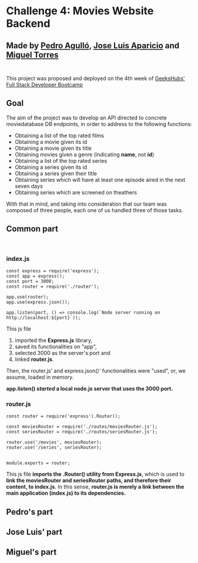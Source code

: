 # Challenge 4: Movies Website Backend
## Made by [Pedro Agulló](https://github.com/PedroAgullo), [Jose Luis Aparicio](https://github.com/ApcarJo) and [Miguel Torres](https://github.com/migueltmsp)<br><br>

This project was proposed and deployed on the 4th week of [GeeksHubs' Full Stack Developer Bootcamp](https://geekshubsacademy.com/)

## Goal

The aim of the project was to develop an API directed to concrete moviedatabase DB endpoints, in order to address to the following functions: <br>

* Obtaining a list of the top rated films
* Obtaining a movie given its id
* Obtaining a movie given its title
* Obtaining movies given a genre (indicating **name**, not **id**)
* Obtaining a list of the top rated series
* Obtaining a series given its id
* Obtaining a series given their title
* Obtaining series which will have at least one episode aired in the next seven days
* Obtaining series which are screened on theathers

With that in mind, and taking into consideration that our team was composed of three people, each one of us handled three of those tasks.

## Common part
<br>

### index.js
```
const express = require('express');
const app = express();
const port = 3000;
const router = require('./router');

app.use(router);
app.use(express.json());

app.listen(port, () => console.log(`Node server running on http://localhost:${port}`));

```

This js file 
1. imported the **Express.js** library,
2. saved its functionalities on "app",
3. selected 3000 as the server's port and
4. linked **router.js**.

Then, the router.js' and express.json()' functionalities were "used", or, we assume, loaded in memory.

**app.listen() _started_ a local node.js server that uses the 3000 port.**
<br>

### router.js
```
const router = require('express').Router();

const moviesRouter = require('./routes/moviesRouter.js');
const seriesRouter = require('./routes/seriesRouter.js');

router.use('/movies', moviesRouter);
router.use('/series', seriesRouter);


module.exports = router;

```
This js file **imports the .Router() utility from Express.js**, which is used to **link the moviesRouter and seriesRouter paths, and therefore their content, to index.js**. In this sense, **router.js is merely a link between the main application (index.js) to its dependencies.**




## Pedro's part

## Jose Luis' part

## Miguel's part







